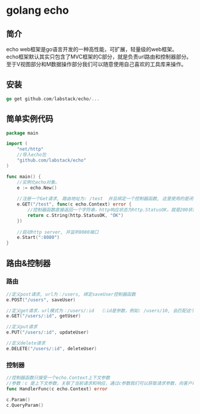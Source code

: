 # golang echo

## 简介
echo web框架是go语言开发的一种高性能，可扩展，轻量级的web框架。  
echo框架默认其实只包含了MVC框架的C部分，就是负责url路由和控制器部分。至于V视图部分和M数据操作部分我们可以随意使用自己喜欢的工具库来操作。

## 安装
```go
go get github.com/labstack/echo/...
```

## 简单实例代码
```go
package main

import (
	"net/http"
	//导入echo包
	"github.com/labstack/echo"
)

func main() {
    //实例化echo对象。
	e := echo.New()
	
	//注册一个Get请求, 路由地址为: /test  并且绑定一个控制器函数, 这里使用的是闭包函数。 
	e.GET("/test", func(c echo.Context) error {
	    //控制器函数直接返回一个字符串，http响应状态为http.StatusOK，就是200状态。
		return c.String(http.StatusOK, "OK")
	})
	
	//启动http server, 并监听8080端口
    e.Start(":8080")
}
```

## 路由&控制器

### 路由
```go
//定义post请求, url为：/users, 绑定saveUser控制器函数
e.POST("/users", saveUser)

//定义get请求，url模式为：/users/:id  （:id是参数，例如: /users/10, 会匹配这个url模式），绑定getUser控制器函数
e.GET("/users/:id", getUser)

//定义put请求
e.PUT("/users/:id", updateUser)

//定义delete请求
e.DELETE("/users/:id", deleteUser)
```

### 控制器
```go
//控制器函数只接受一个echo.Context上下文参数
//参数：c 是上下文参数，关联了当前请求和响应，通过c参数我们可以获取请求参数，向客户端响应结果。
func HandlerFunc(c echo.Context) error

c.Param()
c.QueryParam()
```